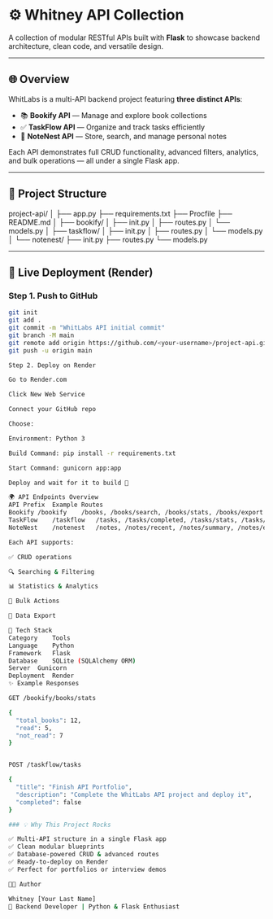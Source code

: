 # ⚙️ Whitney API Collection

A collection of modular RESTful APIs built with **Flask** to showcase backend architecture, clean code, and versatile design.

---

## 🌐 Overview

WhitLabs is a multi-API backend project featuring **three distinct APIs**:
- 📚 **Bookify API** — Manage and explore book collections  
- ✅ **TaskFlow API** — Organize and track tasks efficiently  
- 📝 **NoteNest API** — Store, search, and manage personal notes  

Each API demonstrates full CRUD functionality, advanced filters, analytics, and bulk operations — all under a single Flask app.

---

## 🧱 Project Structure
project-api/
│
├── app.py
├── requirements.txt
├── Procfile
├── README.md
│
├── bookify/
│ ├── init.py
│ ├── routes.py
│ └── models.py
│
├── taskflow/
│ ├── init.py
│ ├── routes.py
│ └── models.py
│
└── notenest/
├── init.py
├── routes.py
└── models.py


---

## 🚀 Live Deployment (Render)

### Step 1. Push to GitHub

```bash
git init
git add .
git commit -m "WhitLabs API initial commit"
git branch -M main
git remote add origin https://github.com/<your-username>/project-api.git
git push -u origin main  

Step 2. Deploy on Render

Go to Render.com

Click New Web Service

Connect your GitHub repo

Choose:

Environment: Python 3

Build Command: pip install -r requirements.txt

Start Command: gunicorn app:app

Deploy and wait for it to build 🌱

🌍 API Endpoints Overview
API	Prefix	Example Routes
Bookify	/bookify	/books, /books/search, /books/stats, /books/export
TaskFlow	/taskflow	/tasks, /tasks/completed, /tasks/stats, /tasks/export
NoteNest	/notenest	/notes, /notes/recent, /notes/summary, /notes/export

Each API supports:

✅ CRUD operations

🔍 Searching & Filtering

📊 Statistics & Analytics

🧹 Bulk Actions

💾 Data Export

🧠 Tech Stack
Category	Tools
Language	Python
Framework	Flask
Database	SQLite (SQLAlchemy ORM)
Server	Gunicorn
Deployment	Render
✨ Example Responses

GET /bookify/books/stats

{
  "total_books": 12,
  "read": 5,
  "not_read": 7
}


POST /taskflow/tasks

{
  "title": "Finish API Portfolio",
  "description": "Complete the WhitLabs API project and deploy it",
  "completed": false
}

### 💡 Why This Project Rocks

✅ Multi-API structure in a single Flask app
✅ Clean modular blueprints
✅ Database-powered CRUD & advanced routes
✅ Ready-to-deploy on Render
✅ Perfect for portfolios or interview demos

👩‍💻 Author

Whitney [Your Last Name]
🚀 Backend Developer | Python & Flask Enthusiast

